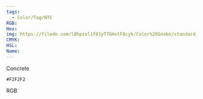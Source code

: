 ```yaml
---
tags:
  - Color/Tag/NTC
RGB:
Hex:
img: https://filedn.com/l0hpzxl1f01yT7GHxtF8cyk/Color%20Snake/standard_csv_to_svg/F2F2F2.svg
CMYK:
HSL:
Name:
---
```

Concrete
```palette
#F2F2F2
```
RGB
